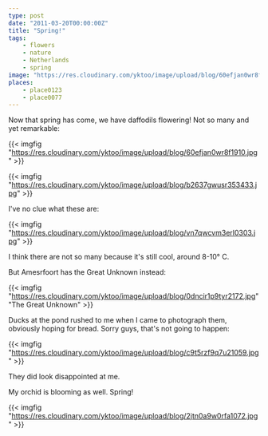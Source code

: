```yaml
---
type: post
date: "2011-03-20T00:00:00Z"
title: "Spring!"
tags:
    - flowers
    - nature
    - Netherlands
    - spring
image: "https://res.cloudinary.com/yktoo/image/upload/blog/60efjan0wr8f1910.jpg"
places:
    - place0123
    - place0077
---
```


Now that spring has come, we have daffodils flowering! Not so many and yet remarkable:

{{< imgfig "https://res.cloudinary.com/yktoo/image/upload/blog/60efjan0wr8f1910.jpg" >}}

<!--more-->

{{< imgfig "https://res.cloudinary.com/yktoo/image/upload/blog/b2637gwusr353433.jpg" >}}

I've no clue what these are:

{{< imgfig "https://res.cloudinary.com/yktoo/image/upload/blog/vn7qwcvm3erl0303.jpg" >}}

I think there are not so many because it's still cool, around 8-10° C.

But Amesrfoort has the Great Unknown instead:

{{< imgfig "https://res.cloudinary.com/yktoo/image/upload/blog/0dncir1p9tyr2172.jpg" "The Great Unknown" >}}

Ducks at the pond rushed to me when I came to photograph them, obviously hoping for bread. Sorry guys, that's not going to happen:

{{< imgfig "https://res.cloudinary.com/yktoo/image/upload/blog/c9t5rzf9q7u21059.jpg" >}}

They did look disappointed at me.

My orchid is blooming as well. Spring!

{{< imgfig "https://res.cloudinary.com/yktoo/image/upload/blog/2jtn0a9w0rfa1072.jpg" >}}
